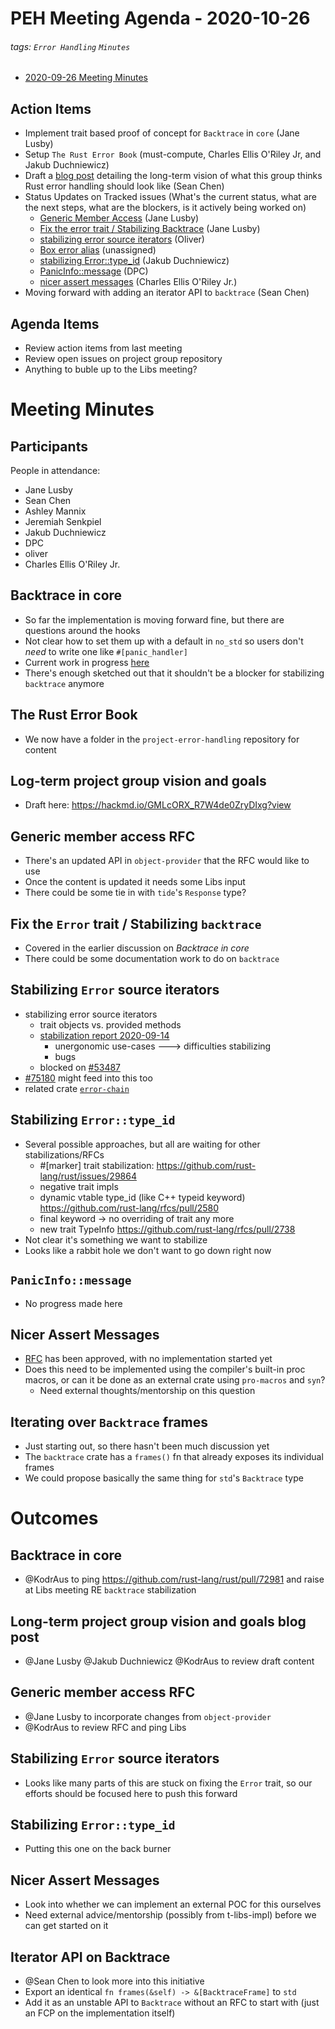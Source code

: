 # PEH Meeting Agenda - 2020-10-26  

###### tags: `Error Handling` `Minutes`

- [2020-09-26 Meeting Minutes](https://hackmd.io/tHJZ7HjsS4OJ4Lp-v9DLrw?both)

## Action Items

- Implement trait based proof of concept for `Backtrace` in `core` (Jane Lusby)
- Setup `The Rust Error Book` (must-compute, Charles Ellis O'Riley Jr, and Jakub Duchniewicz)
- Draft a [blog post](https://hackmd.io/GMLcORX_R7W4de0ZryDIxg?view) detailing the long-term vision of what this group thinks Rust error handling should look like (Sean Chen)
- Status Updates on Tracked issues (What's the current status, what are the next steps, what are the blockers, is it actively being worked on)
    - [Generic Member Access](https://github.com/rust-lang/rfcs/pull/2895) (Jane Lusby)
    - [Fix the error trait / Stabilizing Backtrace](https://github.com/rust-lang/rust/issues/53487) (Jane Lusby)
    - [stabilizing error source iterators](https://github.com/rust-lang/rust/issues/58520) (Oliver)
    - [Box error alias](https://github.com/rust-lang/rfcs/pull/2820) (unassigned)
    - [stabilizing Error::type_id](https://github.com/rust-lang/rust/issues/60784) (Jakub Duchniewicz)
    - [PanicInfo::message](https://github.com/rust-lang/rust/issues/66745) (DPC)
    - [nicer assert messages](https://github.com/rust-lang/rust/issues/44838) (Charles Ellis O'Riley Jr.)
 - Moving forward with adding an iterator API to `backtrace` (Sean Chen)

## Agenda Items

- Review action items from last meeting
- Review open issues on project group repository
- Anything to buble up to the Libs meeting?

# Meeting Minutes

## Participants

People in attendance:
- Jane Lusby
- Sean Chen
- Ashley Mannix
- Jeremiah Senkpiel
- Jakub Duchniewicz
- DPC
- oliver
- Charles Ellis O'Riley Jr.

## Backtrace in core

- So far the implementation is moving forward fine, but there are questions around the hooks
- Not clear how to set them up with a default in `no_std` so users don't _need_ to write one like `#[panic_handler]`
- Current work in progress [here](https://github.com/rust-lang/rust/pull/77384)
- There's enough sketched out that it shouldn't be a blocker for stabilizing `backtrace` anymore

## The Rust Error Book

- We now have a folder in the `project-error-handling` repository for content

## Log-term project group vision and goals

- Draft here: https://hackmd.io/GMLcORX_R7W4de0ZryDIxg?view

## Generic member access RFC

- There's an updated API in `object-provider` that the RFC would like to use
- Once the content is updated it needs some Libs input
- There could be some tie in with `tide`'s `Response` type?

## Fix the `Error` trait / Stabilizing `backtrace`

- Covered in the earlier discussion on _Backtrace in core_
- There could be some documentation work to do on `backtrace`

## Stabilizing `Error` source iterators

- stabilizing error source iterators
  - trait objects vs. provided methods
  - [stabilization report 2020-09-14](https://github.com/rust-lang/rust/issues/58520#issuecomment-691982191)
    - unergonomic use-cases ---> difficulties stabilizing
    - bugs
  - blocked on [#53487](https://github.com/rust-lang/rust/issues/53487)
- [#75180](https://github.com/rust-lang/rust/pull/75180) might feed into this too
- related crate [`error-chain`](https://crates.io/crates/error-chain)

## Stabilizing `Error::type_id`

- Several possible approaches, but all are waiting for other stabilizations/RFCs
    - #[marker] trait stabilization: https://github.com/rust-lang/rust/issues/29864
    - negative trait impls
    - dynamic vtable type_id (like C++ typeid keyword) https://github.com/rust-lang/rfcs/pull/2580
    - final keyword -> no overriding of trait any more
    - new trait TypeInfo https://github.com/rust-lang/rfcs/pull/2738
- Not clear it's something we want to stabilize
- Looks like a rabbit hole we don't want to go down right now

## `PanicInfo::message`

- No progress made here

## Nicer Assert Messages

- [RFC](https://github.com/rust-lang/rfcs/pull/2011) has been approved, with no implementation started yet 
- Does this need to be implemented using the compiler's built-in proc macros, or can it be done as an external crate using `pro-macros` and `syn`?
    - Need external thoughts/mentorship on this question

## Iterating over `Backtrace` frames

- Just starting out, so there hasn't been much discussion yet
- The `backtrace` crate has a `frames()` fn that already exposes its individual frames
- We could propose basically the same thing for `std`'s `Backtrace` type

# Outcomes

## Backtrace in core

- @KodrAus to ping https://github.com/rust-lang/rust/pull/72981 and raise at Libs meeting RE `backtrace` stabilization

## Long-term project group vision and goals blog post

- @Jane Lusby @Jakub Duchniewicz @KodrAus to review draft content

## Generic member access RFC

- @Jane Lusby to incorporate changes from `object-provider`
- @KodrAus to review RFC and ping Libs

## Stabilizing `Error` source iterators

- Looks like many parts of this are stuck on fixing the `Error` trait, so our efforts should be focused here to push this forward

## Stabilizing `Error::type_id`

- Putting this one on the back burner

## Nicer Assert Messages

- Look into whether we can implement an external POC for this ourselves
- Need external advice/mentorship (possibly from t-libs-impl) before we can get started on it

## Iterator API on Backtrace

- @Sean Chen to look more into this initiative
- Export an identical `fn frames(&self) -> &[BacktraceFrame]` to `std`
- Add it as an unstable API to `Backtrace` without an RFC to start with (just an FCP on the implementation itself)
